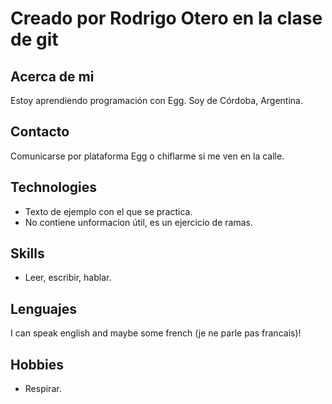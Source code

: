 # Creado por Rodrigo Otero en la clase de git
## Acerca de mi
Estoy aprendiendo programación con Egg. Soy de Córdoba, Argentina.
## Contacto
Comunicarse por plataforma Egg o chiflarme si me ven en la calle.

## Technologies
- Texto de ejemplo con el que se practica.
- No contiene unformacion útil, es un ejercicio de ramas.
## Skills
- Leer, escribir, hablar.
## Lenguajes
I can speak english and maybe some french (je ne parle pas francais)!
## Hobbies
- Respirar.